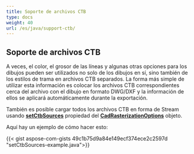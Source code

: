 ```yaml
---
title: Soporte de archivos CTB
type: docs
weight: 40
url: /es/java/support-ctb/
---
```


## **Soporte de archivos CTB**

A veces, el color, el grosor de las líneas y algunas otras opciones para los dibujos pueden ser utilizados no solo de los dibujos en sí, sino también de los estilos de trama en archivos CTB separados. La forma más simple de utilizar esta información es colocar los archivos CTB correspondientes cerca del archivo con el dibujo en formato DWG/DXF y la información de ellos se aplicará automáticamente durante la exportación.

También es posible cargar todos los archivos CTB en forma de Stream usando 
[**setCtbSources**](https://reference.aspose.com/cad/java/com.aspose.cad.imageoptions/CadRasterizationOptions#setCtbSources-java.util.Map-) propiedad del 
[**CadRasterizationOptions**](https://reference.aspose.com/cad/java/com.aspose.cad.imageoptions/CadRasterizationOptions) objeto.

Aquí hay un ejemplo de cómo hacer esto:
 
{{< gist aspose-com-gists 49c1b75d9a84e149ecf374ece2c2597d "setCtbSources-example.java">}}
